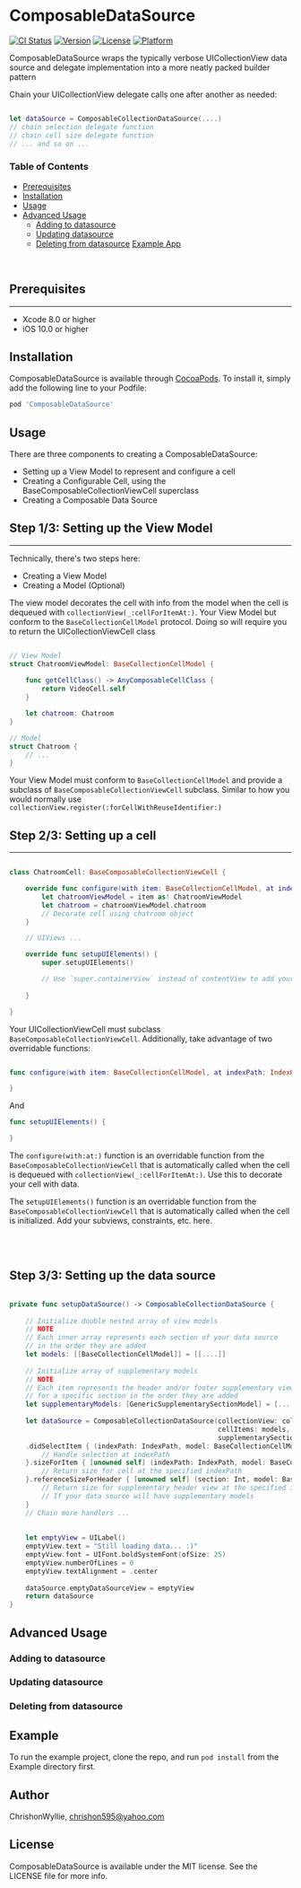 # ComposableDataSource

[![CI Status](https://img.shields.io/travis/ChrishonWyllie/ComposableDataSource.svg?style=flat)](https://travis-ci.org/ChrishonWyllie/ComposableDataSource)
[![Version](https://img.shields.io/cocoapods/v/ComposableDataSource.svg?style=flat)](https://cocoapods.org/pods/ComposableDataSource)
[![License](https://img.shields.io/cocoapods/l/ComposableDataSource.svg?style=flat)](https://cocoapods.org/pods/ComposableDataSource)
[![Platform](https://img.shields.io/cocoapods/p/ComposableDataSource.svg?style=flat)](https://cocoapods.org/pods/ComposableDataSource)

ComposableDataSource wraps the typically verbose UICollectionView data source and delegate implementation into a more neatly packed builder pattern

Chain your UICollectionView delegate calls one after another as needed:

```swift

let dataSource = ComposableCollectionDataSource(....)
// chain selection delegate function
// chain cell size delegate function
// ... and so on ...
```

### Table of Contents  
* [Prerequisites](#prerequisites)
* [Installation](#installation)
* [Usage](#usage)
* [Advanced Usage](#advanced-usage)
    * [Adding to datasource](#adding-to-datasource)
    * [Updating datasource](#updating-datasource)
    * [Deleting from datasource](#deleting-from-datasource)
[Example App](#example-app)
<br />

<a name="prerequisites"/>

## Prerequisites

<hr />

<ul>
    <li>Xcode 8.0 or higher</li>
    <li>iOS 10.0 or higher</li>
</ul>

<a name="installation"/>

## Installation

ComposableDataSource is available through [CocoaPods](https://cocoapods.org). To install
it, simply add the following line to your Podfile:

```ruby
pod 'ComposableDataSource'
```

<a name="usage"/>

## Usage

There are three components to creating a ComposableDataSource:

<ul>
    <li>Setting up a View Model to represent and configure a cell</li>
    <li>Creating a Configurable Cell, using the BaseComposableCollectionViewCell superclass</li>
    <li>Creating a Composable Data Source</li>
</ul>

## Step 1/3: Setting up the View Model

<hr />

Technically, there's two steps here:
<ul>
    <li>Creating a View Model</li>
    <li>Creating a Model (Optional)</li>
</ul>

The view model decorates the cell with info from the model when the cell is dequeued with `collectionView(_:cellForItemAt:)`.
Your View Model but conform to the `BaseCollectionCellModel` protocol. Doing so will require you to return the UICollectionViewCell class

```swift

// View Model
struct ChatroomViewModel: BaseCollectionCellModel {
    
    func getCellClass() -> AnyComposableCellClass {
        return VideoCell.self
    }

    let chatroom: Chatroom
}

// Model
struct Chatroom {
    // ...
}
```

Your View Model must conform to `BaseCollectionCellModel` and provide a subclass of `BaseComposableCollectionViewCell` subclass. Similar to how you would normally use `collectionView.register(:forCellWithReuseIdentifier:)`

## Step 2/3: Setting up a cell

<hr />

```swift

class ChatroomCell: BaseComposableCollectionViewCell {

    override func configure(with item: BaseCollectionCellModel, at indexPath: IndexPath) {
        let chatroomViewModel = item as! ChatroomViewModel
        let chatroom = chatroomViewModel.chatroom
        // Decorate cell using chatroom object
    }

    // UIViews ...

    override func setupUIElements() {
        super.setupUIElements()

        // Use `super.containerView` instead of contentView to add your subviews
    
    }

}
```

Your UICollectionViewCell must subclass `BaseComposableCollectionViewCell`. Additionally, take advantage of two overridable functions:

```swift

func configure(with item: BaseCollectionCellModel, at indexPath: IndexPath) {

}
```
And

```swift
func setupUIElements() {

}
```

The `configure(with:at:)` function is an overridable function from the `BaseComposableCollectionViewCell` that is automatically called when the cell is dequeued with `collectionView(_:cellForItemAt:)`. Use this to decorate your cell with data.

The `setupUIElements()` function is an overridable function from the `BaseComposableCollectionViewCell` that is automatically called when the cell is initialized. Add your subviews, constraints, etc. here.

<br />
<br />

## Step 3/3: Setting up the data source

```swift

private func setupDataSource() -> ComposableCollectionDataSource {
        
    // Initialize double nested array of view models
    // NOTE
    // Each inner array represents each section of your data source
    // in the order they are added
    let models: [[BaseCollectionCellModel]] = [[....]]
    
    // Initialize array of supplementary models
    // NOTE
    // Each item represents the header and/or footer supplementary view
    // for a specific section in the order they are added
    let supplementaryModels: [GenericSupplementarySectionModel] = [....]
    
    let dataSource = ComposableCollectionDataSource(collectionView: collectionView,
                                                    cellItems: models,
                                                    supplementarySectionItems: supplementaryModels)
    .didSelectItem { (indexPath: IndexPath, model: BaseCollectionCellModel) in
        // Handle selection at indexPath
    }.sizeForItem { [unowned self] (indexPath: IndexPath, model: BaseCollectionCellModel) -> CGSize in
        // Return size for cell at the specified indexPath
    }.referenceSizeForHeader { [unowned self] (section: Int, model: BaseComposableSupplementaryViewModel) -> CGSize in
        // Return size for supplementary header view at the specified indexPath
        // If your data source will have supplementary models 
    }
    // Chain more handlers ...
    
    
    let emptyView = UILabel()
    emptyView.text = "Still loading data... :)"
    emptyView.font = UIFont.boldSystemFont(ofSize: 25)
    emptyView.numberOfLines = 0
    emptyView.textAlignment = .center
    
    dataSource.emptyDataSourceView = emptyView
    return dataSource
}
```

## Advanced Usage

### Adding to datasource
### Updating datasource
### Deleting from datasource

<a name="example-app"/>

## Example

To run the example project, clone the repo, and run `pod install` from the Example directory first.

## Author

ChrishonWyllie, chrishon595@yahoo.com

## License

ComposableDataSource is available under the MIT license. See the LICENSE file for more info.
